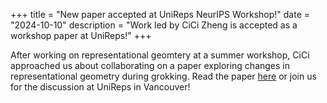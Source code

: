+++
title = "New paper accepted at UniReps NeurIPS Workshop!"
date = "2024-10-10"
description = "Work led by CiCi Zheng is accepted as a workshop paper at UniReps!"
+++

After working on representational geomtery at a summer workshop, CiCi approached us about collaborating on a paper exploring changes in representational geometry during grokking. Read the paper [here](https://openreview.net/pdf?id=1ae108kHk2) or join us for the discussion at UniReps in Vancouver!
